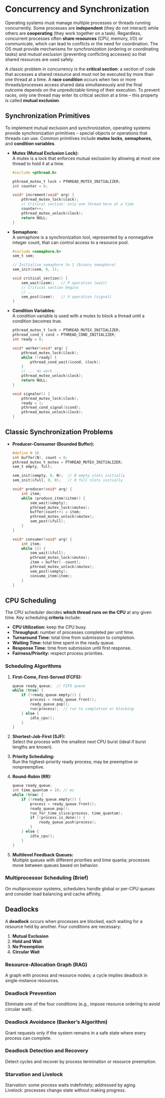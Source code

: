 # Concurrency and Synchronization

Operating systems must manage multiple processes or threads running concurrently. Some processes are **independent** (they do not interact) while others are **cooperating** (they work together on a task). Regardless, concurrent processes often **share resources** (CPU, memory, I/O) or communicate, which can lead to conflicts or the need for coordination. The OS must provide mechanisms for *synchronization* (ordering or coordinating tasks) and *mutual exclusion* (preventing conflicting accesses) so that shared resources are used safely.

A classic problem in concurrency is the **critical section**: a section of code that accesses a shared resource and must not be executed by more than one thread at a time. A **race condition** occurs when two or more threads/processes access shared data simultaneously and the final outcome depends on the unpredictable timing of their execution. To prevent races, only one thread may enter its critical section at a time – this property is called **mutual exclusion**.

## Synchronization Primitives

To implement mutual exclusion and synchronization, operating systems provide synchronization primitives – special objects or operations that threads can use. Common primitives include **mutex locks**, **semaphores**, and **condition variables**.

- **Mutex (Mutual Exclusion Lock):**  
  A mutex is a lock that enforces mutual exclusion by allowing at most one thread to hold it at a time.  
  ```c
  #include <pthread.h>

  pthread_mutex_t lock = PTHREAD_MUTEX_INITIALIZER;
  int counter = 0;

  void* increment(void* arg) {
      pthread_mutex_lock(&lock);
      // Critical section: only one thread here at a time
      counter++;
      pthread_mutex_unlock(&lock);
      return NULL;
  }
  ```

- **Semaphore:**  
  A semaphore is a synchronization tool, represented by a nonnegative integer count, that can control access to a resource pool.  
  ```c
  #include <semaphore.h>
  sem_t sem;

  // Initialize semaphore to 1 (binary semaphore)
  sem_init(&sem, 0, 1);

  void critical_section() {
      sem_wait(&sem);   // P operation (wait)
      // Critical section begins
      // ...
      sem_post(&sem);   // V operation (signal)
  }
  ```

- **Condition Variables:**  
  A condition variable is used with a mutex to block a thread until a condition becomes true.  
  ```c
  pthread_mutex_t lock = PTHREAD_MUTEX_INITIALIZER;
  pthread_cond_t cond = PTHREAD_COND_INITIALIZER;
  int ready = 0;

  void* worker(void* arg) {
      pthread_mutex_lock(&lock);
      while (!ready) {
          pthread_cond_wait(&cond, &lock);
      }
      // ... do work ...
      pthread_mutex_unlock(&lock);
      return NULL;
  }

  void signaler() {
      pthread_mutex_lock(&lock);
      ready = 1;
      pthread_cond_signal(&cond);
      pthread_mutex_unlock(&lock);
  }
  ```

## Classic Synchronization Problems

- **Producer-Consumer (Bounded Buffer):**  
  ```c
  #define N 10
  int buffer[N], count = 0;
  pthread_mutex_t mutex = PTHREAD_MUTEX_INITIALIZER;
  sem_t empty, full;

  sem_init(&empty, 0, N);  // N empty slots initially
  sem_init(&full, 0, 0);   // 0 full slots initially

  void* producer(void* arg) {
      int item;
      while (produce_item(&item)) {
          sem_wait(&empty);
          pthread_mutex_lock(&mutex);
          buffer[count++] = item;
          pthread_mutex_unlock(&mutex);
          sem_post(&full);
      }
  }

  void* consumer(void* arg) {
      int item;
      while (1) {
          sem_wait(&full);
          pthread_mutex_lock(&mutex);
          item = buffer[--count];
          pthread_mutex_unlock(&mutex);
          sem_post(&empty);
          consume_item(item);
      }
  }
  ```

## CPU Scheduling

The CPU scheduler decides **which thread runs on the CPU** at any given time. Key scheduling **criteria** include:
- **CPU Utilization:** keep the CPU busy.
- **Throughput:** number of processes completed per unit time.
- **Turnaround Time:** total time from submission to completion.
- **Waiting Time:** total time spent in the ready queue.
- **Response Time:** time from submission until first response.
- **Fairness/Priority:** respect process priorities.

### Scheduling Algorithms

1. **First-Come, First-Served (FCFS):**  
   ```c
   queue ready_queue;  // FIFO queue
   while (true) {
       if (!ready_queue.empty()) {
           process = ready_queue.front();
           ready_queue.pop();
           run(process);  // run to completion or blocking
       } else {
           idle_cpu();
       }
   }
   ```

2. **Shortest-Job-First (SJF):**  
   Select the process with the smallest next CPU burst (ideal if burst lengths are known).

3. **Priority Scheduling:**  
   Run the highest-priority ready process; may be preemptive or nonpreemptive.

4. **Round-Robin (RR):**  
   ```c
   queue ready_queue;
   int time_quantum = 10; // ms
   while (true) {
       if (!ready_queue.empty()) {
           process = ready_queue.front();
           ready_queue.pop();
           run_for_time_slice(process, time_quantum);
           if (!process.is_done()) {
               ready_queue.push(process);
           }
       } else {
           idle_cpu();
       }
   }
   ```

5. **Multilevel Feedback Queues:**  
   Multiple queues with different priorities and time quanta; processes move between queues based on behavior.

### Multiprocessor Scheduling (Brief)

On multiprocessor systems, schedulers handle global or per-CPU queues and consider load balancing and cache affinity.

## Deadlocks

A **deadlock** occurs when processes are blocked, each waiting for a resource held by another. Four conditions are necessary:
1. **Mutual Exclusion**
2. **Hold and Wait**
3. **No Preemption**
4. **Circular Wait**

### Resource-Allocation Graph (RAG)

A graph with process and resource nodes; a cycle implies deadlock in single-instance resources.

### Deadlock Prevention

Eliminate one of the four conditions (e.g., impose resource ordering to avoid circular wait).

### Deadlock Avoidance (Banker’s Algorithm)

Grant requests only if the system remains in a safe state where every process can complete.

### Deadlock Detection and Recovery

Detect cycles and recover by process termination or resource preemption.

### Starvation and Livelock

Starvation: some process waits indefinitely; addressed by aging.  
Livelock: processes change state without making progress.
